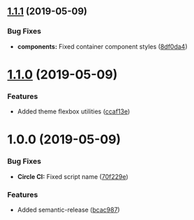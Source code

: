 ## [1.1.1](https://github.com/kv9991/ui.rhamb.io/compare/v1.1.0...v1.1.1) (2019-05-09)


### Bug Fixes

* **components:** Fixed container component styles ([8df0da4](https://github.com/kv9991/ui.rhamb.io/commit/8df0da4))

# [1.1.0](https://github.com/kv9991/ui.rhamb.io/compare/v1.0.0...v1.1.0) (2019-05-09)


### Features

* Added theme flexbox utilities ([ccaf13e](https://github.com/kv9991/ui.rhamb.io/commit/ccaf13e))

# 1.0.0 (2019-05-09)


### Bug Fixes

* **Circle CI:** Fixed script name ([70f229e](https://github.com/kv9991/ui.rhamb.io/commit/70f229e))


### Features

* Added semantic-release ([bcac987](https://github.com/kv9991/ui.rhamb.io/commit/bcac987))
